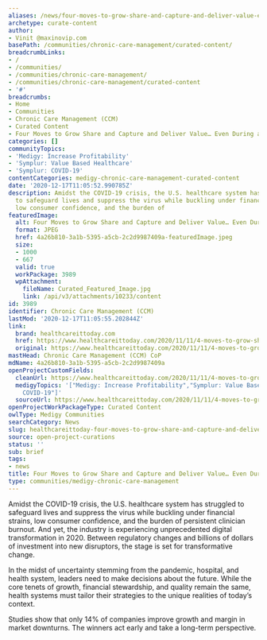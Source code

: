 ```yaml
---
aliases: /news/four-moves-to-grow-share-and-capture-and-deliver-value-even-during-a-pandemic
archetype: curate-content
author:
- Vinit @maxinovip.com
basePath: /communities/chronic-care-management/curated-content/
breadcrumbLinks:
- /
- /communities/
- /communities/chronic-care-management/
- /communities/chronic-care-management/curated-content
- '#'
breadcrumbs:
- Home
- Communities
- Chronic Care Management (CCM)
- Curated Content
- Four Moves to Grow Share and Capture and Deliver Value… Even During a Pandemic
categories: []
communityTopics:
- 'Medigy: Increase Profitability'
- 'Symplur: Value Based Healthcare'
- 'Symplur: COVID-19'
contentCategories: medigy-chronic-care-management-curated-content
date: '2020-12-17T11:05:52.990785Z'
description: Amidst the COVID-19 crisis, the U.S. healthcare system has struggled
  to safeguard lives and suppress the virus while buckling under financial strains,
  low consumer confidence, and the burden of
featuredImage:
  alt: Four Moves to Grow Share and Capture and Deliver Value… Even During a Pandemic
  format: JPEG
  href: 4a26b810-3a1b-5395-a5cb-2c2d9987409a-featuredImage.jpeg
  size:
  - 1000
  - 667
  valid: true
  workPackage: 3989
  wpAttachment:
    fileName: Curated_Featured_Image.jpg
    link: /api/v3/attachments/10233/content
id: 3989
identifier: Chronic Care Management (CCM)
lastMod: '2020-12-17T11:05:55.202844Z'
link:
  brand: healthcareittoday.com
  href: https://www.healthcareittoday.com/2020/11/11/4-moves-to-grow-share-and-capture-and-deliver-value-even-during-a-pandemic/
  original: https://www.healthcareittoday.com/2020/11/11/4-moves-to-grow-share-and-capture-and-deliver-value-even-during-a-pandemic/
mastHead: Chronic Care Management (CCM) CoP
mdName: 4a26b810-3a1b-5395-a5cb-2c2d9987409a
openProjectCustomFields:
  cleanUrl: https://www.healthcareittoday.com/2020/11/11/4-moves-to-grow-share-and-capture-and-deliver-value-even-during-a-pandemic/
  medigyTopics: '["Medigy: Increase Profitability","Symplur: Value Based Healthcare","Symplur:
    COVID-19"]'
  sourceUrl: https://www.healthcareittoday.com/2020/11/11/4-moves-to-grow-share-and-capture-and-deliver-value-even-during-a-pandemic/
openProjectWorkPackageType: Curated Content
owlType: Medigy Communities
searchCategory: News
slug: healthcareittoday-four-moves-to-grow-share-and-capture-and-deliver-value-even-during-a-pandemic
source: open-project-curations
status: ''
sub: brief
tags:
- news
title: Four Moves to Grow Share and Capture and Deliver Value… Even During a Pandemic
type: communities/medigy-chronic-care-management
---
```


<p>Amidst the COVID-19 crisis, the U.S. healthcare system has struggled to safeguard lives and suppress the virus while buckling under financial strains, low consumer confidence, and the burden of persistent clinician burnout. And yet, the industry is experiencing unprecedented digital transformation in 2020. Between regulatory changes and billions of dollars of investment into new disruptors, the stage is set for transformative change.</p><p>In the midst of uncertainty stemming from the pandemic, hospital, and health system, leaders need to make decisions about the future. While the core tenets of growth, financial stewardship, and quality remain the same, health systems must tailor their strategies to the unique realities of today’s context.</p><p>Studies show that only 14% of companies improve growth and margin in market downturns. The winners act early and take a long-term perspective.&nbsp;</p>